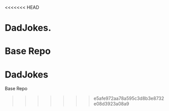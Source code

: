<<<<<<< HEAD
# DadJokes.
Base Repo
=======
# DadJokes
Base Repo
>>>>>>> e5afe972aa78a595c3d8b3e8732e08d3923a08a9
